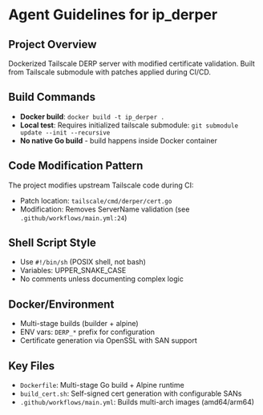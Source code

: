 # Agent Guidelines for ip_derper

## Project Overview
Dockerized Tailscale DERP server with modified certificate validation. Built from Tailscale submodule with patches applied during CI/CD.

## Build Commands
- **Docker build**: `docker build -t ip_derper .`
- **Local test**: Requires initialized tailscale submodule: `git submodule update --init --recursive`
- **No native Go build** - build happens inside Docker container

## Code Modification Pattern
The project modifies upstream Tailscale code during CI:
- Patch location: `tailscale/cmd/derper/cert.go`
- Modification: Removes ServerName validation (see `.github/workflows/main.yml:24`)

## Shell Script Style
- Use `#!/bin/sh` (POSIX shell, not bash)
- Variables: UPPER_SNAKE_CASE
- No comments unless documenting complex logic

## Docker/Environment
- Multi-stage builds (builder + alpine)
- ENV vars: `DERP_*` prefix for configuration
- Certificate generation via OpenSSL with SAN support

## Key Files
- `Dockerfile`: Multi-stage Go build + Alpine runtime
- `build_cert.sh`: Self-signed cert generation with configurable SANs
- `.github/workflows/main.yml`: Builds multi-arch images (amd64/arm64)
